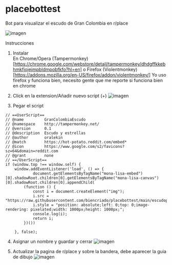 # placebottest
Bot para visualizar el escudo de Gran Colombia en r/place

![imagen](https://user-images.githubusercontent.com/102851218/161374349-053f10f1-a58f-4a84-b5b2-cc6c14e95b13.png)


Instrucciones 

1. Instalar  
En Chrome/Opera (Tampermonkey)[https://chrome.google.com/webstore/detail/tampermonkey/dhdgffkkebhmkfjojejmpbldmpobfkfo?hl=en]
o Firefox (Violentmonkey)[https://addons.mozilla.org/en-US/firefox/addon/violentmonkey/]
Yo uso firefox y funciona bien, necesito gente que me reporte si funciona bien en chrome


2. Click en la extension/Añadir nuevo script (+) 
![imagen](https://user-images.githubusercontent.com/102851218/161374456-6f84ae29-0994-4aef-a63d-63ea55eee323.png)

3. Pegar el script 

```
// ==UserScript==
// @name         GranColombiaEscudo
// @namespace    http://tampermonkey.net/
// @version      0.1
// @description  Escudo y estrellas
// @author       oralekin
// @match        https://hot-potato.reddit.com/embed*
// @icon         https://www.google.com/s2/favicons?sz=64&domain=reddit.com
// @grant        none
// ==/UserScript==
if (window.top !== window.self) {
    window.addEventListener('load', () => {
            document.getElementsByTagName("mona-lisa-embed")[0].shadowRoot.children[0].getElementsByTagName("mona-lisa-canvas")[0].shadowRoot.children[0].appendChild(
        (function () {
            const i = document.createElement("img");
            i.src = "https://raw.githubusercontent.com/biencriado/placebottest/main/escudoplacetemplate.png";
            i.style = "position: absolute;left: 0;top: 0;image-rendering: pixelated;width: 1000px;height: 1000px;";
            console.log(i);
            return i;
        })())

    }, false);
```

4. Asignar un nombre y guardar y cerrar 
![imagen](https://user-images.githubusercontent.com/102851218/161374574-2f837d5c-43f9-4401-8ec3-9111d2f0c8fb.png)

5. Actualizar la pagina de r/place y sobre la bandera, debe aparecer la guia de dibujo 
![imagen](https://user-images.githubusercontent.com/102851218/161374623-bd77d3ee-d92d-4c19-a4d8-9e4ca43ee599.png)
